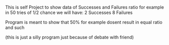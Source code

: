 This is self Project to show data of Successes and Failures ratio
for example in 50 tries of 1/2 chance we will have:
2 Successes 
8 Failures

Program is meant to show that 50% for example dosent result in equal ratio and such


(this is just a silly program just because of debate with friend)